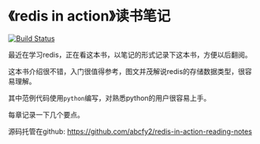 # 《redis in action》读书笔记

[![Build Status](https://www.gitbook.io/button/status/book/abcfy2/redis-in-action-reading-notes)](https://www.gitbook.io/book/abcfy2/redis-in-action-reading-notes/activity)

最近在学习redis，正在看这本书，以笔记的形式记录下这本书，方便以后翻阅。

这本书介绍很不错，入门很值得参考，图文并茂解说redis的存储数据类型，很容易理解。

其中范例代码使用``python``编写，对熟悉python的用户很容易上手。

每章记录一下几个要点。

源码托管在github: https://github.com/abcfy2/redis-in-action-reading-notes
